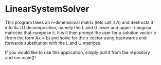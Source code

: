 # LinearSystemSolver
This program takes an n-dimensional matrix (lets call it A) and destructs it into its LU decomposition, namely the L and U lower and upper triangular matrices that compose it. 
It will then prompt the user for a solution vector b (from the form Ax = b) and solve for the x vector using backwards and forwards substitution with the L and U matrices.


If you would like to use this application, simply pull it from the repository and run main()!
